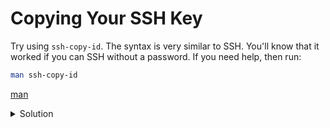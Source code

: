 # Copying Your SSH Key

Try using `ssh-copy-id`.
The syntax is very similar to SSH.
You'll know that it worked if you can SSH without a password.
If you need help, then run:

```sh
man ssh-copy-id
```

[man](man.md)

<details>

<summary>Solution</summary>

```sh
ssh-copy-id <username>@<IP>
```

</details>
